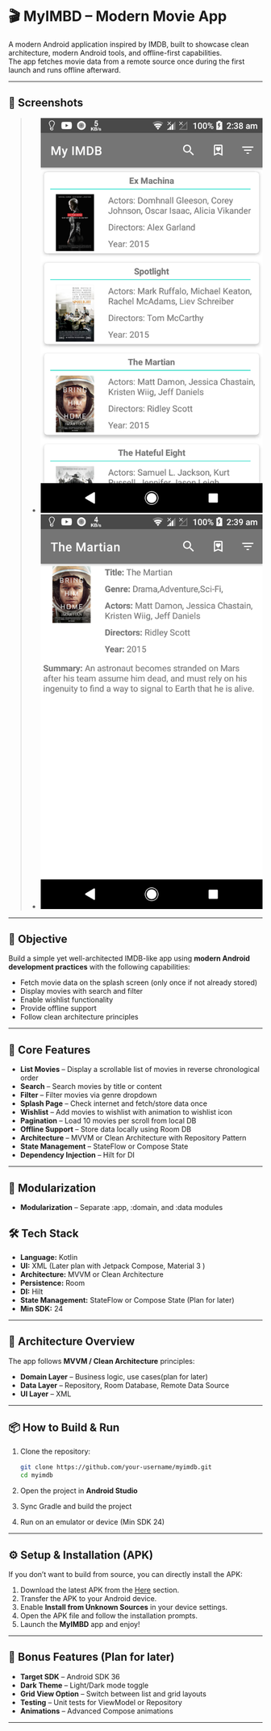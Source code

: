 
# 🎬 MyIMBD – Modern Movie App

A modern Android application inspired by IMDB, built to showcase clean architecture, modern Android tools, and offline-first capabilities.  
The app fetches movie data from a remote source once during the first launch and runs offline afterward.

---

## 📸 Screenshots
> * ![home_screen.png](screenshots/home_screen.png)
> * ![movie_details_screen.png](screenshots/movie_details_screen.png)

---

## 🎯 Objective

Build a simple yet well-architected IMDB-like app using **modern Android development practices** with the following capabilities:
- Fetch movie data on the splash screen (only once if not already stored)
- Display movies with search and filter
- Enable wishlist functionality
- Provide offline support
- Follow clean architecture principles

---

## 🧱 Core Features

- **List Movies** – Display a scrollable list of movies in reverse chronological order
- **Search** – Search movies by title or content
- **Filter** – Filter movies via genre dropdown
- **Splash Page** – Check internet and fetch/store data once
- **Wishlist** – Add movies to wishlist with animation to wishlist icon
- **Pagination** – Load 10 movies per scroll from local DB
- **Offline Support** – Store data locally using Room DB
- **Architecture** – MVVM or Clean Architecture with Repository Pattern
- **State Management** – StateFlow or Compose State
- **Dependency Injection** – Hilt for DI

---

## 🧪 Modularization
- **Modularization** – Separate :app, :domain, and :data modules

## 🛠 Tech Stack

- **Language:** Kotlin
- **UI:** XML (Later plan with Jetpack Compose, Material 3 )
- **Architecture:** MVVM or Clean Architecture
- **Persistence:** Room
- **DI:** Hilt
- **State Management:** StateFlow or Compose State (Plan for later)
- **Min SDK:** 24

---

## 📐 Architecture Overview

The app follows **MVVM / Clean Architecture** principles:
- **Domain Layer** – Business logic, use cases(plan for later)
- **Data Layer** – Repository, Room Database, Remote Data Source
- **UI Layer** – XML

---

## 📦 How to Build & Run

1. Clone the repository:
   ```bash
   git clone https://github.com/your-username/myimdb.git
   cd myimdb
   ```

2. Open the project in **Android Studio**

3. Sync Gradle and build the project

4. Run on an emulator or device (Min SDK 24)

---

## ⚙️ Setup & Installation (APK)

If you don’t want to build from source, you can directly install the APK:

1. Download the latest APK from the [Here](https://drive.google.com/file/d/1WsvmWdB-hANOPnXnkFEK6UPZlCoHVQoP/view) section.
2. Transfer the APK to your Android device.
3. Enable **Install from Unknown Sources** in your device settings.
4. Open the APK file and follow the installation prompts.
5. Launch the **MyIMBD** app and enjoy!

---

## 🧪 Bonus Features (Plan for later)

- **Target SDK** – Android SDK 36
- **Dark Theme** – Light/Dark mode toggle
- **Grid View Option** – Switch between list and grid layouts
- **Testing** – Unit tests for ViewModel or Repository
- **Animations** – Advanced Compose animations

---
